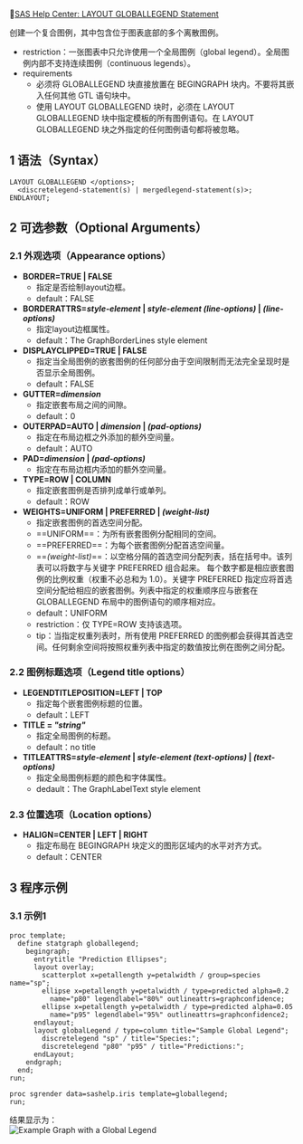 📗[SAS Help Center: LAYOUT GLOBALLEGEND Statement](https://documentation.sas.com/doc/en/pgmsascdc/v_041/grstatgraph/p1c2dt1en58r2rn1fbqnrnvylemz.htm)  

创建一个复合图例，其中包含位于图表底部的多个离散图例。  
- restriction：一张图表中只允许使用一个全局图例（global legend）。全局图例内部不支持连续图例（continuous legends）。  
- requirements
	- 必须将 GLOBALLEGEND 块直接放置在 BEGINGRAPH 块内。不要将其嵌入任何其他 GTL 语句块中。
	- 使用 LAYOUT GLOBALLEGEND 块时，必须在 LAYOUT GLOBALLEGEND 块中指定模板的所有图例语句。在 LAYOUT GLOBALLEGEND 块之外指定的任何图例语句都将被忽略。  

## 1 语法（Syntax）  
```SAS
LAYOUT GLOBALLEGEND </options>;
  <discretelegend-statement(s) | mergedlegend-statement(s)>;
ENDLAYOUT;
```

## 2 可选参数（Optional Arguments）  
### 2.1 外观选项（Appearance options）  
- **BORDER=TRUE | FALSE**  
	- 指定是否绘制layout边框。
	- default：FALSE
- **BORDERATTRS=_style-element_ | _style-element (line-options)_ | _(line-options)_**  
	- 指定layout边框属性。
	- default：The GraphBorderLines style element
- **DISPLAYCLIPPED=TRUE | FALSE**  
	- 指定当全局图例的嵌套图例的任何部分由于空间限制而无法完全呈现时是否显示全局图例。
	- default：FALSE
- **GUTTER=_dimension_**  
	- 指定嵌套布局之间的间隙。
	- default：0
- **OUTERPAD=AUTO | _dimension_ | _(pad-options)_**  
	- 指定在布局边框之外添加的额外空间量。
	- default：AUTO
- **PAD=_dimension_ | _(pad-options)_**  
	- 指定在布局边框内添加的额外空间量。
- **TYPE=ROW | COLUMN**  
	- 指定嵌套图例是否排列成单行或单列。
	- default：ROW
- **WEIGHTS=UNIFORM | PREFERRED | _(weight-list)_**  
	- 指定嵌套图例的首选空间分配。  
	- ==UNIFORM==：为所有嵌套图例分配相同的空间。  
	- ==PREFERRED==：为每个嵌套图例分配首选空间量。
	- ==_(weight-list)_==：以空格分隔的首选空间分配列表，括在括号中。该列表可以将数字与关键字 PREFERRED 组合起来。 每个数字都是相应嵌套图例的比例权重（权重不必总和为 1.0）。关键字 PREFERRED 指定应将首选空间分配给相应的嵌套图例。列表中指定的权重顺序应与嵌套在 GLOBALLEGEND 布局中的图例语句的顺序相对应。
	- default：UNIFORM
	- restriction：仅 TYPE=ROW 支持该选项。
	- tip：当指定权重列表时，所有使用 PREFERRED 的图例都会获得其首选空间。任何剩余空间将按照权重列表中指定的数值按比例在图例之间分配。

### 2.2 图例标题选项（Legend title options）  
- **LEGENDTITLEPOSITION=LEFT | TOP**  
	- 指定每个嵌套图例标题的位置。
	- default：LEFT
- **TITLE = _"string"_**  
	- 指定全局图例的标题。
	- default：no title
- **TITLEATTRS=_style-element_ | _style-element (text-options)_ | _(text-options)_**  
	- 指定全局图例标题的颜色和字体属性。  
	- dedault：The GraphLabelText style element

### 2.3 位置选项（Location options）  
- **HALIGN=CENTER | LEFT | RIGHT**  
	- 指定布局在 BEGINGRAPH 块定义的图形区域内的水平对齐方式。  
	- default：CENTER

## 3 程序示例  
### 3.1 示例1  
```SAS
proc template;
  define statgraph globallegend;
    begingraph;
      entrytitle "Prediction Ellipses";
      layout overlay;
        scatterplot x=petallength y=petalwidth / group=species name="sp";
        ellipse x=petallength y=petalwidth / type=predicted alpha=0.2
          name="p80" legendlabel="80%" outlineattrs=graphconfidence;
        ellipse x=petallength y=petalwidth / type=predicted alpha=0.05
          name="p95" legendlabel="95%" outlineattrs=graphconfidence2; 
      endlayout;
      layout globalLegend / type=column title="Sample Global Legend";
        discretelegend "sp" / title="Species:";
        discretelegend "p80" "p95" / title="Predictions:";
      endLayout;
    endgraph;
  end;
run;

proc sgrender data=sashelp.iris template=globallegend; 
run;
```
结果显示为：  
![Example Graph with a Global Legend](https://documentation.sas.com/api/docsets/grstatgraph/v_002/content/images/layoutgloballegendintro.png?locale=en)  


